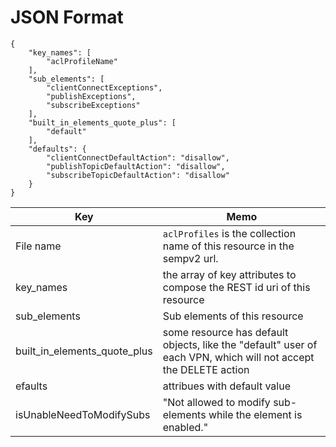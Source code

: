 # JSON Format


```json: aclProfiles.json
{
    "key_names": [
        "aclProfileName"
    ],
    "sub_elements": [
        "clientConnectExceptions",
        "publishExceptions",
        "subscribeExceptions"
    ],
    "built_in_elements_quote_plus": [
        "default"
    ],
    "defaults": {
        "clientConnectDefaultAction": "disallow",
        "publishTopicDefaultAction": "disallow",
        "subscribeTopicDefaultAction": "disallow"
    }
}
```



| Key                          | Memo                                                         |
| ---------------------------- | ------------------------------------------------------------ |
| File name                    | `aclProfiles` is the collection name of this resource in the sempv2 url. |
| key_names                    | the array of key attributes to compose the REST id uri of this resource |
| sub_elements                 | Sub elements of this resource                                |
| built_in_elements_quote_plus | some resource has default objects, like the "default" user of each VPN, which will not accept the DELETE action |
| efaults                      | attribues with default value                                 |
| isUnableNeedToModifySubs     | "Not allowed to modify sub-elements while the element is enabled." |
